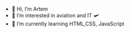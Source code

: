 - 👋 Hi, I’m Artem
- 👀 I’m interested in aviation and IT 🛩
- 🌱 I’m currently learning HTML,CSS, JavaScript


<!---
ETOPS7/ETOPS7 is a ✨ special ✨ repository because its `README.md` (this file) appears on your GitHub profile.
You can click the Preview link to take a look at your changes.
--->
